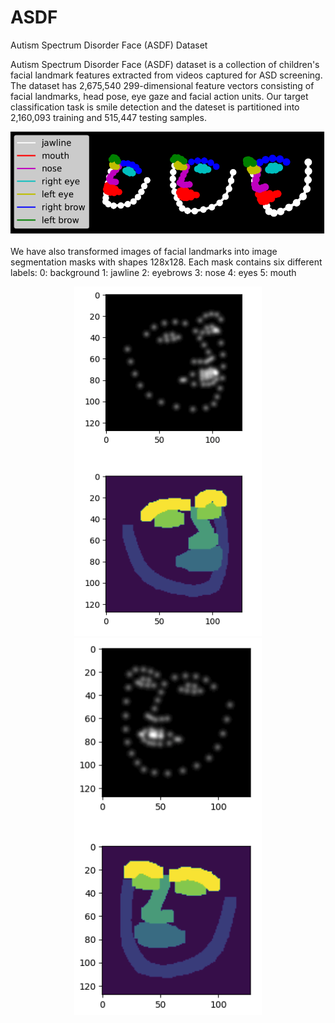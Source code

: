 # ASDF
Autism Spectrum Disorder Face (ASDF) Dataset

Autism Spectrum Disorder Face (ASDF) dataset is a collection of children's facial landmark features extracted from videos captured for ASD screening. The dataset has 2,675,540 299-dimensional feature vectors consisting of facial landmarks, head pose, eye gaze and facial action units. Our target classification task is smile detection and the dateset is partitioned into 2,160,093 training and 515,447 testing samples.

<p align="center">
    <img src="img/openface_real.png" width="600"\>
</p>

We have also transformed images of facial landmarks into image segmentation masks with shapes 128x128.
Each mask contains six different labels:
0: background
1: jawline
2: eyebrows
3: nose
4: eyes
5: mouth

<p align="center">
    <img src="img/segmentation example 1.png" width="300"\>
    <img src="img/segmentation example 2.png" width="300"\>
</p>


